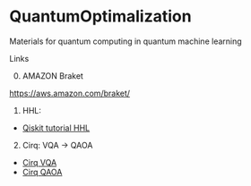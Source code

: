 # QuantumOptimalization
Materials for quantum computing in quantum machine learning 


Links 

0. AMAZON Braket

https://aws.amazon.com/braket/

1. HHL: 
- [Qiskit tutorial HHL](https://qiskit.org/textbook/ch-applications/hhl_tutorial.html)



2. Cirq: VQA -> QAOA
- [Cirq VQA](https://quantumai.google/cirq/tutorials/variational_algorithm)
- [Cirq QAOA](https://quantumai.google/cirq/tutorials/qaoa)


